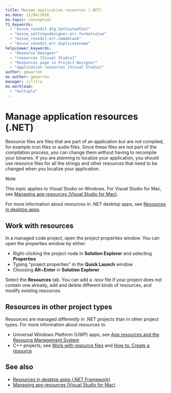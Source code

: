 ```yaml
---
title: Manage application resources (.NET)
ms.date: 11/04/2016
ms.topic: conceptual
f1_keywords:
  - "msvse_resedit.dlg.SetCustomTool"
  - "msvse_settingsdesigner.err.formatvalue"
  - "msvse_resedit.err.nameblank"
  - "msvse_resedit.err.duplicatename"
helpviewer_keywords:
  - "Resource Designer"
  - "resources [Visual Studio]"
  - "Resources page in Project Designer"
  - "application resources [Visual Studio]"
author: gewarren
ms.author: gewarren
manager: jillfra
ms.workload:
  - "multiple"
---
```

# Manage application resources (.NET)

Resource files are files that are part of an application but are not compiled, for example icon files or audio files. Since these files are not part of the compilation process, you can change them without having to recompile your binaries. If you are planning to localize your application, you should use resource files for all the strings and other resources that need to be changed when you localize your application.

> [!NOTE]
> This topic applies to Visual Studio on Windows. For Visual Studio for Mac, see [Managing app resources (Visual Studio for Mac)](/visualstudio/mac/managing-app-resources).

For more information about resources in .NET desktop apps, see [Resources in desktop apps](/dotnet/framework/resources/index).

## Work with resources

In a managed code project, open the project properties window. You can open the properties window by either:

- Right-clicking the project node in **Solution Explorer** and selecting **Properties**
- Typing "project properties" in the **Quick Launch** window
- Choosing **Alt**+**Enter** in **Solution Explorer**

Select the **Resources** tab. You can add a *.resx* file if your project does not contain one already, add and delete different kinds of resources, and modify existing resources.

## Resources in other project types

Resources are managed differently in .NET projects than in other project types. For more information about resources in:

- Universal Windows Platform (UWP) apps, see [App resources and the Resource Management System](/windows/uwp/app-resources/)
- C++ projects, see [Work with resource files](/cpp/windows/working-with-resource-files) and [How to: Create a resource](/cpp/windows/how-to-create-a-resource)

## See also

- [Resources in desktop apps (.NET Framework)](/dotnet/framework/resources/index)
- [Managing app resources (Visual Studio for Mac)](/visualstudio/mac/managing-app-resources)
